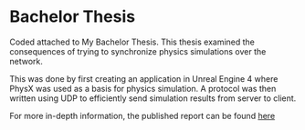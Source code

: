 # Bachelor Thesis

Coded attached to My Bachelor Thesis.
This thesis examined the consequences of trying to synchronize physics simulations over the network.

This was done by first creating an application in Unreal Engine 4 where PhysX was used as a basis for physics simulation.
A protocol was then written using UDP to efficiently send simulation results from server to client.

For more in-depth information, the published report can be found [here](http://urn.kb.se/resolve?urn=urn:nbn:se:his:diva-14077)
